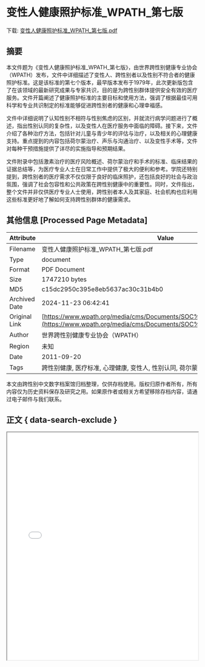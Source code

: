 # 变性人健康照护标准_WPATH_第七版

<!-- tcd_download_link -->
下载: [变性人健康照护标准_WPATH_第七版.pdf](变性人健康照护标准_WPATH_第七版.pdf)
<!-- tcd_download_link_end -->

## 摘要

<!-- tcd_abstract -->
本文件题为《变性人健康照护标准_WPATH_第七版》，由世界跨性别健康专业协会（WPATH）发布，文件中详细描述了变性人、跨性别者以及性别不符合者的健康照护标准。这是该标准的第七个版本，最早版本发布于1979年，此次更新版包含了在该领域的最新研究成果与专家共识，目的是为跨性别群体提供安全有效的医疗服务。文件开篇阐述了健康照护标准的主要目标和使用方法，强调了根据最佳可用科学和专业共识制定的标准能够促进跨性别者的健康和心理幸福感。

文件中详细说明了认知性别不相符与性别焦虑的区别，并就流行病学问题进行了概述，指出性别认同的复杂性，以及变性人在医疗服务中面临的障碍。接下来，文件介绍了各种治疗方法，包括针对儿童与青少年的评估与治疗，以及相关的心理健康支持。重点提到的内容包括荷尔蒙治疗、声乐与沟通治疗、以及变性手术等，文件对每种干预措施提供了详尽的实施指导和预期结果。

文件附录中包括激素治疗的医疗风险概述、荷尔蒙治疗和手术的标准、临床结果的证据总结等，为医疗专业人士在日常工作中提供了极大的便利和参考。学院还特别提到，跨性别者的医疗需求不仅仅限于良好的临床照护，还包括良好的社会与政治氛围，强调了社会包容性和公共政策在跨性别健康中的重要性。同时，文件指出，整个文件并非仅供医疗专业人士使用，跨性别者本人及其家庭、社会机构也应利用这些标准更好地了解如何支持跨性别群体的健康需求。

<!-- tcd_abstract_end -->

## 其他信息 [Processed Page Metadata]

| Attribute       | Value                                  |
|-----------------|----------------------------------------|
| Filename        | 变性人健康照护标准_WPATH_第七版.pdf                             |
| Type            | document                                 |
| Format          | PDF Document                               |
| Size            | 1747210 bytes                           |
| MD5             | c15dc2950c395e8eb5637ac30c31b4b0                                  |
| Archived Date   | 2024-11-23 06:42:41                             |
| Original Link   | [https://www.wpath.org/media/cms/Documents/SOC%20v7/SOC%20V7_English.pdf](https://www.wpath.org/media/cms/Documents/SOC%20v7/SOC%20V7_English.pdf)                         |
| Author          | 世界跨性别健康专业协会（WPATH）                               |
| Region          | 未知                               |
| Date            | 2011-09-20                                 |
| Tags            | 跨性别健康, 医疗标准, 心理健康, 变性人, 性别认同, 荷尔蒙治疗, 社会政策                                 |

本文由跨性别中文数字档案馆归档整理，仅供存档使用。版权归原作者所有，所有内容仅为历史资料保存及研究之用。如果原作者或相关方希望移除存档内容，请通过电子邮件与我们联系。

## 正文 { data-search-exclude }

<!-- tcd_main_text -->
<iframe src="../变性人健康照护标准_WPATH_第七版.pdf" width="100%" height="600px">
    <p>无法显示PDF，请下载查看。</p>
</iframe>
<!-- tcd_main_text_end -->

